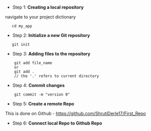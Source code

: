 - Step 1: **Creating a local repository**

navigate to your project dictionary
```
   cd my_app
 ```

- Step 2: **Initialize a new Git repository**

 ```
    git init
```
- Step 3: **Adding files to the repository**

 ```
     git add file_name
     or
     git add .
     // the '.' refers to current directory

```

- Step 4: **Commit changes**
```
    git commit -m "version 0"
```

- Step 5: **Create a remote Repo**

This is done on Github - https://github.com/ShrutiDerle17/First_Repo

- Step 6: **Connect local Repo to Github Repo**

